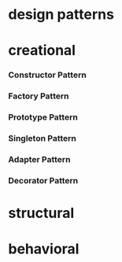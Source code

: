 # design patterns

# creational

### Constructor Pattern


### Factory Pattern


### Prototype Pattern

### Singleton Pattern

### Adapter Pattern

### Decorator Pattern

# structural

# behavioral
